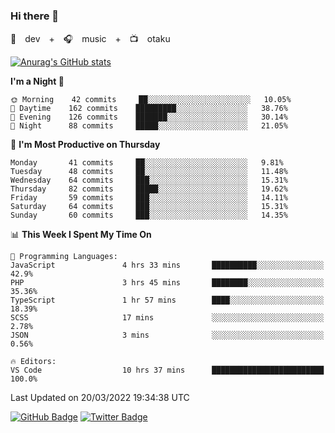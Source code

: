 ### Hi there 👋

🚀　dev　+　🎧　music　+　📺　otaku


[![Anurag's GitHub stats](https://github-readme-stats.vercel.app/api?username=koheitasaka&count_private=true&show_icons=true&theme=monokai)](https://github.com/koheitasaka/github-readme-stats)

<!--START_SECTION:waka-->
**I'm a Night 🦉** 

```text
🌞 Morning    42 commits     ██░░░░░░░░░░░░░░░░░░░░░░░   10.05% 
🌆 Daytime    162 commits    █████████░░░░░░░░░░░░░░░░   38.76% 
🌃 Evening    126 commits    ███████░░░░░░░░░░░░░░░░░░   30.14% 
🌙 Night      88 commits     █████░░░░░░░░░░░░░░░░░░░░   21.05%

```
📅 **I'm Most Productive on Thursday** 

```text
Monday       41 commits     ██░░░░░░░░░░░░░░░░░░░░░░░   9.81% 
Tuesday      48 commits     ██░░░░░░░░░░░░░░░░░░░░░░░   11.48% 
Wednesday    64 commits     ███░░░░░░░░░░░░░░░░░░░░░░   15.31% 
Thursday     82 commits     █████░░░░░░░░░░░░░░░░░░░░   19.62% 
Friday       59 commits     ███░░░░░░░░░░░░░░░░░░░░░░   14.11% 
Saturday     64 commits     ███░░░░░░░░░░░░░░░░░░░░░░   15.31% 
Sunday       60 commits     ███░░░░░░░░░░░░░░░░░░░░░░   14.35%

```


📊 **This Week I Spent My Time On** 

```text
💬 Programming Languages: 
JavaScript               4 hrs 33 mins       ██████████░░░░░░░░░░░░░░░   42.9% 
PHP                      3 hrs 45 mins       ████████░░░░░░░░░░░░░░░░░   35.36% 
TypeScript               1 hr 57 mins        ████░░░░░░░░░░░░░░░░░░░░░   18.39% 
SCSS                     17 mins             ░░░░░░░░░░░░░░░░░░░░░░░░░   2.78% 
JSON                     3 mins              ░░░░░░░░░░░░░░░░░░░░░░░░░   0.56%

🔥 Editors: 
VS Code                  10 hrs 37 mins      █████████████████████████   100.0%

```


 Last Updated on 20/03/2022 19:34:38 UTC
<!--END_SECTION:waka-->

[![GitHub Badge](https://img.shields.io/badge/GitHub-100000?style=for-the-badge&logo=github&logoColor=white)](https://github.com/koheitasaka)
[![Twitter Badge](https://img.shields.io/badge/Twitter-1DA1F2?style=for-the-badge&logo=twitter&logoColor=white)](https://twitter.com/sleep_asleep_)
